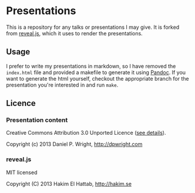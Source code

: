 # Presentations

This is a repository for any talks or presentations I may give.  It is forked
from [reveal.js](http://github.com/hakimel/reveal.js/), which it uses to render
the presentations.

## Usage

I prefer to write my presentations in markdown, so I have removed the
`index.html` file and provided a makefile to generate it using
[Pandoc](http://johnmcfarlane.net/pandoc).  If you want to generate the html
yourself, checkout the appropriate branch for the presentation you're interested
in and run `make`.

## Licence

### Presentation content

Creative Commons Attribution 3.0 Unported Licence ([see
details](http://creativecommons.org/livenses/by/3.0/)).

Copyright (c) 2013 Daniel P. Wright, http://dpwright.com

### reveal.js

MIT licensed

Copyright (C) 2013 Hakim El Hattab, http://hakim.se
